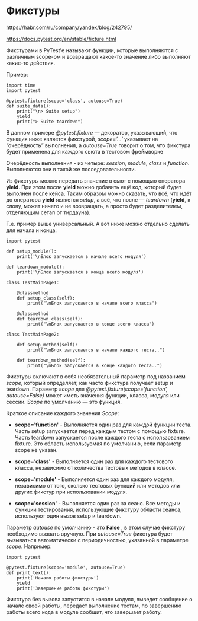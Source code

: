# Фикстуры

https://habr.com/ru/company/yandex/blog/242795/

https://docs.pytest.org/en/stable/fixture.html

Фикстурами в PyTest'е называют функции, которые выполняются с различным scope-ом
и возвращают какое-то значение либо выполняют какие-то действия.

Пример:

    import time
    import pytest

    @pytest.fixture(scope='class', autouse=True)
    def suite_data():
        print("\n> Suite setup")
        yield
        print("> Suite teardown")

В данном примере *@pytest.fixture* — декоратор, указывающий,
что функция ниже является фикстурой, *scope=’…’* указывает на “очерёдность” выполнения,
а *autouse=True* говорит о том, что фикстура будет применена для каждого сьюта в тестовом фреймворке

Очерёдность выполнения - их четыре: *session*, *module*, *class* и *function*.
Выполняются они в такой же последовательности.

Из фикстуры можно передать значение в сьют с помощью оператора **yield**.
При этом после **yield** можно добавить ещё код, который будет выполнен после кейса.
Таким образом можно сказать, что всё, что идёт до оператора **yield** является *setup*,
а всё, что после — *teardown* (**yield**, к слову, может ничего и не возвращать,
а просто будет разделителем, отделяющим сетап от тирдауна).

Т.е. пример выше универсальный. А вот ниже можно отдельно сделать для начала и конца:

    import pytest

    def setup_module():
        print('\nБлок запускается в начале всего модуля')

    def teardown_module():
        print('\nБлок запускается в конце всего модуля')

    class TestMainPage1:

        @classmethod
        def setup_class(self):
            print("\nБлок запускается в начале всего класса")

        @classmethod
        def teardown_class(self):
            print("\nБлок запускается в конце всего класса")

    class TestMainPage2:

        def setup_method(self):
            print("\nБлок запускается в начале каждого теста..")

        def teardown_method(self):
            print("\nБлок запускается в конце каждого теста..")

Фикстуры включают в себя необязательный параметр под названием *scope*,
который определяет, как часто фикстура получает setup и teardown.
Параметр *scope* для *@pytest.fixture(scope='function', autouse=False)*
может иметь значения функции, класса, модуля или сессии. *Scope* по умолчанию — это функция.

Краткое описание каждого значения *Scope*:

+ **scope='function'** - Выполняется один раз для каждой функции теста.
Часть setup запускается перед каждым тестом с помощью fixture.
Часть teardown запускается после каждого теста с использованием fixture.
Это область используемая по умолчанию, если параметр scope не указан.

+ **scope='class'** - Выполняется один раз для каждого тестового класса,
независимо от количества тестовых методов в классе.

+ **scope='module'** - Выполняется один раз для каждого модуля, независимо от того,
сколько тестовых функций или методов или других фикстур при использовании модуля.

+ **scope='session'** - Выполняется один раз за сеанс. Все методы и функции тестирования,
использующие фикстуру области сеанса, используют один вызов setup и teardown.

Параметр *autouse* по умолчанию - это **False** ,
в этом случае фикстуру необходимо вызвать вручную.
При *autouse=True* фикстура будет вызываться автоматически с периодичностью,
указанной в параметре *scope*. Например:

    import pytest

    @pytest.fixture(scope='module', autouse=True)
    def print_text():
        print('Начало работы фикстуры')
        yield
        print('Завершение работы фикстуры')

Фикстура без вызова запустится в начале модуля,
выведет сообщение о начале своей работы,
передаст выполнение тестам,
по завершению работы всего кода в модуле сообщит, что завершает работу.

